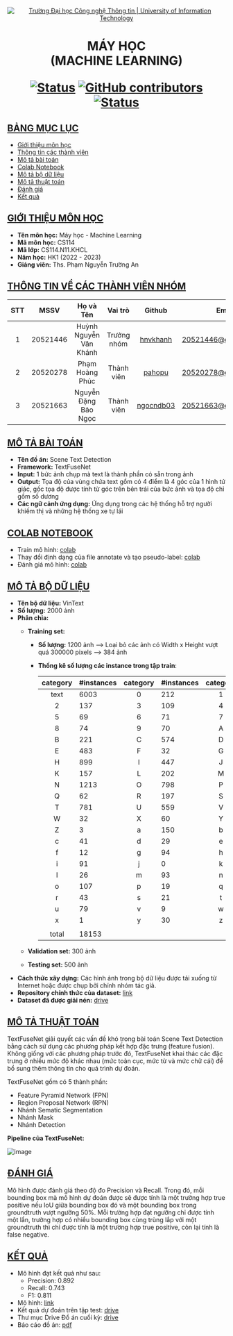 <a id="top"></a>

<!-- Banner -->
<p align="center">
  <a href="https://www.uit.edu.vn/" title="Trường Đại học Công nghệ Thông tin" style="border: none;">
    <img src="https://i.imgur.com/WmMnSRt.png" alt="Trường Đại học Công nghệ Thông tin | University of Information Technology">
  </a>
</p>

<h1 align="center"><b>MÁY HỌC<br>(MACHINE LEARNING)</b></h>

[![Status](https://img.shields.io/badge/status-done-darkgreen?style=flat-square)](https://github.com/pahopu/CS114.N11.KHCL_SceneTextDetection_Project)
[![GitHub contributors](https://img.shields.io/github/contributors/pahopu/CS114.N11.KHCL_SceneTextDetection_Project?style=flat-square)](https://github.com/pahopu/CS114.N11.KHCL_SceneTextDetection_Project/graphs/contributors)
[![Status](https://img.shields.io/badge/language-python-blue?style=flat-square)](https://github.com/pahopu/CS114.N11.KHCL_SceneTextDetection_Project)

## [BẢNG MỤC LỤC](#top)
* [Giới thiệu môn học](#giới-thiệu-môn-học)
* [Thông tin các thành viên](#thông-tin-về-các-thành-viên-nhóm)
* [Mô tả bài toán](#mô-tả-bài-toán)
* [Colab Notebook](#colab-notebook)
* [Mô tả bộ dữ liệu](#mô-tả-bộ-dữ-liệu)
* [Mô tả thuật toán](#mô-tả-thuật-toán)
* [Đánh giá](#đánh-giá)
* [Kết quả](#kết-quả)

## [GIỚI THIỆU MÔN HỌC](#top)
* **Tên môn học:** Máy học - Machine Learning
* **Mã môn học:** CS114
* **Mã lớp:** CS114.N11.KHCL
* **Năm học:** HK1 (2022 - 2023)
* **Giảng viên:** Ths. Phạm Nguyễn Trường An

## [THÔNG TIN VỀ CÁC THÀNH VIÊN NHÓM](#top)
| STT    | MSSV          | Họ và Tên                |Vai trò    | Github                                          | Email                   |
| :----: |:-------------:| :-----------------------:|:---------:|:-----------------------------------------------:|:-------------------------:
| 1      | 20521446      | Huỳnh Nguyễn Vân Khánh   |Trưởng nhóm|[hnvkhanh](https://github.com/hnvkhanh)          |20521446@gm.uit.edu.vn   |
| 2      | 20520278      | Phạm Hoàng Phúc          |Thành viên |[pahopu](https://github.com/pahopu)              |20520278@gm.uit.edu.vn   |
| 3      | 20521663      | Nguyễn Đặng Bảo Ngọc     |Thành viên |[ngocndb03](https://github.com/ngocndb03)        |20521663@gm.uit.edu.vn   |

## [MÔ TẢ BÀI TOÁN](#top)
* **Tên đồ án:** Scene Text Detection
* **Framework:** TextFuseNet
* **Input:** 1 bức ảnh chụp mà text là thành phần có sẵn trong ảnh
* **Output:** Tọa độ của vùng chứa text gồm có 4 điểm là 4 góc của 1 hình tứ giác, gốc tọa độ được tính từ góc trên bên trái của bức ảnh và tọa độ chỉ gồm số dương
* **Các ngữ cảnh ứng dụng:** Ứng dụng trong các hệ thống hỗ trợ người khiếm thị và những hệ thống xe tự lái

## [COLAB NOTEBOOK](#top)
* Train mô hình: [colab](https://colab.research.google.com/drive/1d8Wa1fsXedJmEkuxo7nQTqXmqu81u7XE?usp=sharing)
* Thay đổi định dạng của file annotate và tạo pseudo-label: [colab](https://colab.research.google.com/drive/1btynHjJ9uRFz_l096jOhcCoqgKBOxKIr?usp=sharing)
* Đánh giá mô hình: [colab](https://colab.research.google.com/drive/1qpmX6y38oZm0yOghBMdjOo585O7eB1Bp?usp=sharing)

## [MÔ TẢ BỘ DỮ LIỆU](#top)
* **Tên bộ dữ liệu:** VinText
* **Số lượng:** 2000 ảnh
* **Phân chia:**
  * **Training set:** 
    * **Số lượng:** 1200 ảnh --> Loại bỏ các ảnh có Width x Height vượt quá 300000 pixels --> 384 ảnh
    * **Thống kê số lượng các instance trong tập train**:

      |  category  | #instances   |  category  | #instances   |  category  | #instances   |
      |:----------:|:-------------|:----------:|:-------------|:----------:|:-------------|
      |    text    | 6003         |     0      | 212          |     1      | 120          |
      |     2      | 137          |     3      | 109          |     4      | 71           |
      |     5      | 69           |     6      | 71           |     7      | 67           |
      |     8      | 74           |     9      | 70           |     A      | 1127         |
      |     B      | 221          |     C      | 574          |     D      | 343          |
      |     E      | 483          |     F      | 32           |     G      | 583          |
      |     H      | 899          |     I      | 447          |     J      | 9            |
      |     K      | 157          |     L      | 202          |     M      | 302          |
      |     N      | 1213         |     O      | 798          |     P      | 238          |
      |     Q      | 62           |     R      | 197          |     S      | 176          |
      |     T      | 781          |     U      | 559          |     V      | 160          |
      |     W      | 32           |     X      | 60           |     Y      | 178          |
      |     Z      | 3            |     a      | 150          |     b      | 18           |
      |     c      | 41           |     d      | 29           |     e      | 95           |
      |     f      | 12           |     g      | 94           |     h      | 110          |
      |     i      | 91           |     j      | 0            |     k      | 14           |
      |     l      | 26           |     m      | 93           |     n      | 156          |
      |     o      | 107          |     p      | 19           |     q      | 1            |
      |     r      | 43           |     s      | 21           |     t      | 63           |
      |     u      | 79           |     v      | 9            |     w      | 12           |
      |     x      | 1            |     y      | 30           |     z      | 0            |
      |            |              |            |              |            |              |
      |   total    | 18153        |            |              |            |              |  


  * **Validation set:** 300 ảnh
  * **Testing set:** 500 ảnh
* **Cách thức xây dựng:** Các hình ảnh trong bộ dữ liệu được tải xuống từ Internet hoặc được chụp bởi chính nhóm tác giả.
* **Repository chính thức của dataset:** [link](https://github.com/VinAIResearch/dict-guided)
* **Dataset đã được giải nén:** [drive](https://drive.google.com/drive/folders/1--sjdzVcuY37ouAKISydf5aCE3DmBowM?usp=share_link)
    
## [MÔ TẢ THUẬT TOÁN](#top)

TextFuseNet giải quyết các vấn đề khó trong bài toán Scene Text Detection bằng cách sử dụng các phương pháp kết hợp đặc trưng (feature fusion). Không giống với các phương pháp trước đó, TextFuseNet khai thác các đặc trưng ở nhiều mức độ khác nhau (mức toàn cục, mức từ và mức chữ cái) để bổ sung thêm thông tin cho quá trình dự đoán.

TextFuseNet gồm có 5 thành phần:
  * Feature Pyramid Network (FPN)
  * Region Proposal Network (RPN)
  * Nhánh Sematic Segmentation 
  * Nhánh Mask
  * Nhánh Detection

**Pipeline của TextFuseNet:**

![image](https://github.com/ying09/TextFuseNet.pytorch/blob/master/TextFuseNet.jpg)


## [ĐÁNH GIÁ](#top)

Mô hình được đánh giá theo độ đo Precision và Recall.
Trong đó, mỗi bounding box mà mô hình dự đoán được sẽ được tính là một trường hợp true positive nếu IoU giữa bounding box đó và một bounding box trong groundtruth vượt ngưỡng 50%. Mỗi trường hợp đạt ngưỡng chỉ được tính một lần, trường hợp có nhiều bounding box cùng trùng lắp với một groundtruth thì chỉ được tính là một trường hợp true positive, còn lại tính là false negative.


## [KẾT QUẢ](#top)
* Mô hình đạt kết quả như sau:
  * Precision: 0.892
  * Recall: 0.743
  * F1: 0.811
* Mô hình: [link](https://drive.google.com/file/d/1bFoGlytWUVzi7VlF2_kKNvaryaho542z/view?usp=sharing)
* Kết quả dự đoán trên tập test: [drive](https://drive.google.com/drive/folders/1gDZZgt8Qx5TeveXg_Lh8oR1Mj7fkhUdF?usp=sharing)
* Thư mục Drive Đồ án cuối kỳ: [drive](https://drive.google.com/drive/folders/1GvzxT-uVkWQiIiSbFMV-Q_iTCqA5z5j1?usp=sharing)
* Báo cáo đồ án: [pdf](https://github.com/pahopu/CS114.N11.KHCL_SceneTextDetection_Project/blob/main/CS114_FinalReport.pdf)
